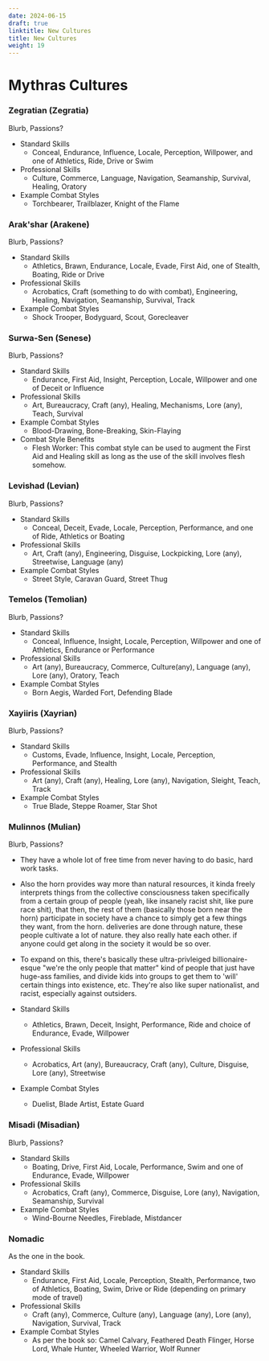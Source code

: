 ```yaml
---
date: 2024-06-15
draft: true
linktitle: New Cultures
title: New Cultures
weight: 19
---
```


# Mythras Cultures 
### Zegratian (Zegratia)
Blurb, Passions?

- Standard Skills
  - Conceal, Endurance, Influence, Locale, Perception, Willpower, and one of Athletics, Ride, Drive or Swim
- Professional Skills
  - Culture, Commerce, Language, Navigation, Seamanship, Survival, Healing, Oratory
- Example Combat Styles
  - Torchbearer, Trailblazer, Knight of the Flame

### Arak'shar (Arakene)
Blurb, Passions?

- Standard Skills
  - Athletics, Brawn, Endurance, Locale, Evade, First Aid, one of Stealth, Boating, Ride or Drive 
- Professional Skills
  - Acrobatics, Craft (something to do with combat), Engineering, Healing, Navigation, Seamanship, Survival, Track 
- Example Combat Styles
  - Shock Trooper, Bodyguard, Scout, Gorecleaver

### Surwa-Sen (Senese)
Blurb, Passions?

- Standard Skills
  - Endurance, First Aid, Insight, Perception, Locale, Willpower and one of Deceit or Influence
- Professional Skills
  - Art, Bureaucracy, Craft (any), Healing, Mechanisms, Lore (any), Teach, Survival
- Example Combat Styles
  - Blood-Drawing, Bone-Breaking, Skin-Flaying
- Combat Style Benefits
  - Flesh Worker: This combat style can be used to augment the First Aid and Healing skill as long as the use of the skill involves flesh somehow.

### Levishad (Levian)
Blurb, Passions?

- Standard Skills
  - Conceal, Deceit, Evade, Locale, Perception, Performance, and one of Ride, Athletics or Boating 
- Professional Skills
  - Art, Craft (any), Engineering, Disguise, Lockpicking, Lore (any), Streetwise, Language (any)
- Example Combat Styles
  - Street Style, Caravan Guard, Street Thug

### Temelos (Temolian)
Blurb, Passions?

- Standard Skills
  - Conceal, Influence, Insight, Locale, Perception, Willpower and one of Athletics, Endurance or Performance
- Professional Skills
  - Art (any), Bureaucracy, Commerce, Culture(any), Language (any), Lore (any), Oratory, Teach
- Example Combat Styles
  - Born Aegis, Warded Fort, Defending Blade 

### Xayiiris (Xayrian)
Blurb, Passions?

- Standard Skills
  - Customs, Evade, Influence, Insight, Locale, Perception, Performance, and Stealth
- Professional Skills
  - Art (any), Craft (any), Healing, Lore (any), Navigation, Sleight, Teach, Track
- Example Combat Styles
  - True Blade, Steppe Roamer, Star Shot

### Mulinnos (Mulian)
Blurb, Passions?
- They have a whole lot of free time from never having to do basic, hard work tasks.
- Also the horn provides way more than natural resources, it kinda freely interprets things from the
collective consciousness taken specifically from a certain group of people (yeah, like insanely racist shit, like pure race shit), that then, the rest of them (basically those born near the horn) participate in society have a chance to simply get a few things they want, from the horn. deliveries are done through nature, these people cultivate a lot of nature. they also really hate each other. if anyone could get along in the society it would be so over.
- To expand on this, there's basically these ultra-privleiged billionaire-esque "we're the only people that matter" kind of people that just have huge-ass families, and divide kids into groups to get them to 'will' certain things into existence, etc. They're also like super nationalist, and racist, especially against outsiders. 

- Standard Skills
  - Athletics, Brawn, Deceit, Insight, Performance, Ride and choice of Endurance, Evade, Willpower
- Professional Skills
  - Acrobatics, Art (any), Bureaucracy, Craft (any), Culture, Disguise, Lore (any), Streetwise
- Example Combat Styles
  - Duelist, Blade Artist, Estate Guard

### Misadi (Misadian)
Blurb, Passions?

- Standard Skills
  - Boating, Drive, First Aid, Locale, Performance, Swim and one of Endurance, Evade, Willpower
- Professional Skills
  - Acrobatics, Craft (any), Commerce, Disguise, Lore (any), Navigation, Seamanship, Survival
- Example Combat Styles
  - Wind-Bourne Needles, Fireblade, Mistdancer

### Nomadic
As the one in the book.

- Standard Skills
  - Endurance, First Aid, Locale, Perception, Stealth, Performance, two of Athletics, Boating, Swim, Drive or Ride (depending on primary mode of travel)
- Professional Skills
  - Craft (any), Commerce, Culture (any), Language (any), Lore (any), Navigation, Survival, Track
- Example Combat Styles
  - As per the book so: Camel Calvary, Feathered Death Flinger, Horse Lord, Whale Hunter, Wheeled Warrior, Wolf Runner
